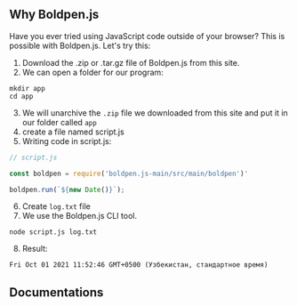 ## Why Boldpen.js
Have you ever tried using JavaScript code outside of your browser? This is possible with Boldpen.js. Let's try this:
1. Download the .zip or .tar.gz file of Boldpen.js from this site.
2. We can open a folder for our program:
```
mkdir app
cd app
```
3. We will unarchive the `.zip` file we downloaded from this site and put it in our folder called `app`
4. create a file named script.js
5. Writing code in script.js:
```js
// script.js

const boldpen = require('boldpen.js-main/src/main/boldpen')'

boldpen.run(`${new Date()}`);
```
6. Create `log.txt` file
7. We use the Boldpen.js CLI tool.
```
node script.js log.txt
```
8. Result:
```
Fri Oct 01 2021 11:52:46 GMT+0500 (Узбекистан, стандартное время)
```
## Documentations
